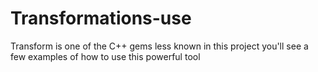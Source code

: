# Transformations-use
Transform is one of the C++ gems less known in this project you'll see a few examples of how to use this powerful tool 
